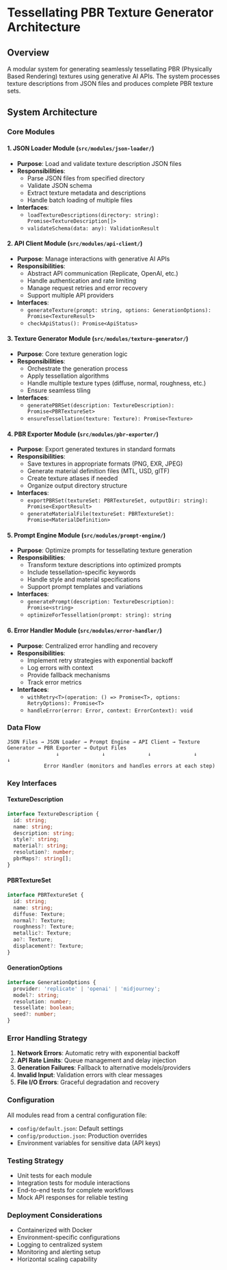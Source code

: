 # Tessellating PBR Texture Generator Architecture

## Overview
A modular system for generating seamlessly tessellating PBR (Physically Based Rendering) textures using generative AI APIs. The system processes texture descriptions from JSON files and produces complete PBR texture sets.

## System Architecture

### Core Modules

#### 1. JSON Loader Module (`src/modules/json-loader/`)
- **Purpose**: Load and validate texture description JSON files
- **Responsibilities**:
  - Parse JSON files from specified directory
  - Validate JSON schema
  - Extract texture metadata and descriptions
  - Handle batch loading of multiple files
- **Interfaces**:
  - `loadTextureDescriptions(directory: string): Promise<TextureDescription[]>`
  - `validateSchema(data: any): ValidationResult`

#### 2. API Client Module (`src/modules/api-client/`)
- **Purpose**: Manage interactions with generative AI APIs
- **Responsibilities**:
  - Abstract API communication (Replicate, OpenAI, etc.)
  - Handle authentication and rate limiting
  - Manage request retries and error recovery
  - Support multiple API providers
- **Interfaces**:
  - `generateTexture(prompt: string, options: GenerationOptions): Promise<TextureResult>`
  - `checkApiStatus(): Promise<ApiStatus>`

#### 3. Texture Generator Module (`src/modules/texture-generator/`)
- **Purpose**: Core texture generation logic
- **Responsibilities**:
  - Orchestrate the generation process
  - Apply tessellation algorithms
  - Handle multiple texture types (diffuse, normal, roughness, etc.)
  - Ensure seamless tiling
- **Interfaces**:
  - `generatePBRSet(description: TextureDescription): Promise<PBRTextureSet>`
  - `ensureTessellation(texture: Texture): Promise<Texture>`

#### 4. PBR Exporter Module (`src/modules/pbr-exporter/`)
- **Purpose**: Export generated textures in standard formats
- **Responsibilities**:
  - Save textures in appropriate formats (PNG, EXR, JPEG)
  - Generate material definition files (MTL, USD, glTF)
  - Create texture atlases if needed
  - Organize output directory structure
- **Interfaces**:
  - `exportPBRSet(textureSet: PBRTextureSet, outputDir: string): Promise<ExportResult>`
  - `generateMaterialFile(textureSet: PBRTextureSet): Promise<MaterialDefinition>`

#### 5. Prompt Engine Module (`src/modules/prompt-engine/`)
- **Purpose**: Optimize prompts for tessellating texture generation
- **Responsibilities**:
  - Transform texture descriptions into optimized prompts
  - Include tessellation-specific keywords
  - Handle style and material specifications
  - Support prompt templates and variations
- **Interfaces**:
  - `generatePrompt(description: TextureDescription): Promise<string>`
  - `optimizeForTessellation(prompt: string): string`

#### 6. Error Handler Module (`src/modules/error-handler/`)
- **Purpose**: Centralized error handling and recovery
- **Responsibilities**:
  - Implement retry strategies with exponential backoff
  - Log errors with context
  - Provide fallback mechanisms
  - Track error metrics
- **Interfaces**:
  - `withRetry<T>(operation: () => Promise<T>, options: RetryOptions): Promise<T>`
  - `handleError(error: Error, context: ErrorContext): void`

### Data Flow

```
JSON Files → JSON Loader → Prompt Engine → API Client → Texture Generator → PBR Exporter → Output Files
                ↓              ↓              ↓              ↓              ↓
            Error Handler (monitors and handles errors at each step)
```

### Key Interfaces

#### TextureDescription
```typescript
interface TextureDescription {
  id: string;
  name: string;
  description: string;
  style?: string;
  material?: string;
  resolution?: number;
  pbrMaps?: string[];
}
```

#### PBRTextureSet
```typescript
interface PBRTextureSet {
  id: string;
  name: string;
  diffuse: Texture;
  normal?: Texture;
  roughness?: Texture;
  metallic?: Texture;
  ao?: Texture;
  displacement?: Texture;
}
```

#### GenerationOptions
```typescript
interface GenerationOptions {
  provider: 'replicate' | 'openai' | 'midjourney';
  model?: string;
  resolution: number;
  tessellate: boolean;
  seed?: number;
}
```

### Error Handling Strategy

1. **Network Errors**: Automatic retry with exponential backoff
2. **API Rate Limits**: Queue management and delay injection
3. **Generation Failures**: Fallback to alternative models/providers
4. **Invalid Input**: Validation errors with clear messages
5. **File I/O Errors**: Graceful degradation and recovery

### Configuration

All modules read from a central configuration file:
- `config/default.json`: Default settings
- `config/production.json`: Production overrides
- Environment variables for sensitive data (API keys)

### Testing Strategy

- Unit tests for each module
- Integration tests for module interactions
- End-to-end tests for complete workflows
- Mock API responses for reliable testing

### Deployment Considerations

- Containerized with Docker
- Environment-specific configurations
- Logging to centralized system
- Monitoring and alerting setup
- Horizontal scaling capability